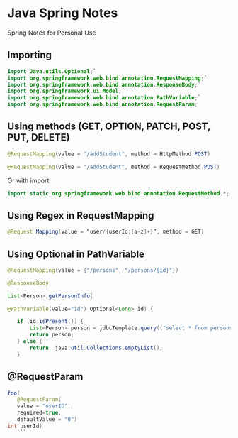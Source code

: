 # Java Spring Notes
Spring Notes for Personal Use

## Importing
 ```java
import Java.utils.Optional;`
import org.springframework.web.bind.annotation.RequestMapping;`
import org.springframework.web.bind.annotation.ResponseBody;`
import org.springframework.ui.Model;`
import org.springframework.web.bind.annotation.PathVariable;`
import org.springframework.web.bind.annotation.RequestParam;
 ```

## Using methods (GET, OPTION, PATCH, POST, PUT, DELETE)
 ```java
@RequestMapping(value = "/addStudent", method = HttpMethod.POST)
 ```
  ```java
@RequestMapping(value = "/addStudent", method = RequestMethod.POST)
 ```

Or with import
 ```java
import static org.springframework.web.bind.annotation.RequestMethod.*;
 ```

## Using Regex in RequestMapping
 ```java
@Request Mapping(value = “user/{userId:[a-z]+}”, method = GET)
 ```

## Using Optional in PathVariable
 ```java
@RequestMapping(value = {"/persons", "/persons/{id}"})

@ResponseBody

List<Person> getPersonInfo(

@PathVariable(value="id") Optional<Long> id) {

	if (id.isPresent()) {
		List<Person> person = jdbcTemplate.query(("select * from persons where \"PERSONID\" = " + String.valueOf(id.get())), BeanPropertyRowMapper.newInstance(Person.class));
		return person;
	} else {
	    return  java.util.Collections.emptyList();
	}
```

## @RequestParam
 ```java
foo(
	@RequestParam(
	value = "userID",
	required=true,
	defaultValue = "0")
int userId)
    ```



